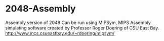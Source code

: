 # 2048-Assembly
Assembly version of 2048
Can be run using MIPSym, MIPS Assembly simulating software created by Professor Roger Doering of CSU East Bay.
http://www.mcs.csueastbay.edu/~rdoering/mipsym/
